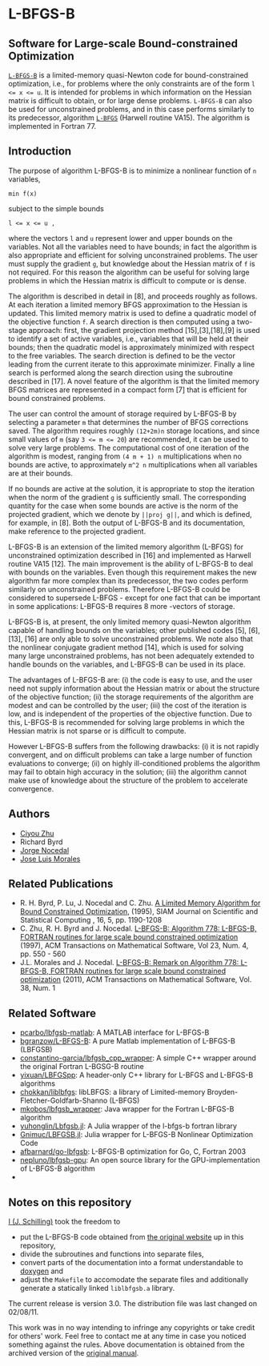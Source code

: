 # L-BFGS-B

## Software for Large-scale Bound-constrained Optimization
[`L-BFGS-B`](http://users.iems.northwestern.edu/~nocedal/lbfgsb.html) is a limited-memory quasi-Newton code for bound-constrained optimization,
i.e., for problems where the only constraints are of the form `l <= x <= u`.
It is intended for problems in which information on the Hessian matrix is difficult to obtain,
or for large dense problems.
`L-BFGS-B` can also be used for unconstrained problems, and in this case performs similarly to its predecessor,
algorithm [`L-BFGS`](http://users.iems.northwestern.edu/~nocedal/lbfgs.html) (Harwell routine VA15). The algorithm is implemented in Fortran 77.

## Introduction

The purpose of algorithm L-BFGS-B is to minimize a nonlinear function of `n` variables,

```
min f(x)
```

subject to the simple bounds

```
l <= x <= u ,
```

where the vectors `l` and `u` represent lower and upper bounds on the variables.
Not all the variables need to have bounds;
in fact the algorithm is also appropriate and efficient for solving unconstrained problems.
The user must supply the gradient `g`, but knowledge about the Hessian matrix of `f` is not required.
For this reason the algorithm can be useful for solving large problems
in which the Hessian matrix is difficult to compute or is dense.

The algorithm is described in detail in [8], and proceeds roughly as follows.
At each iteration a limited memory BFGS approximation to the Hessian is updated.
This limited memory matrix is used to define a quadratic model of the objective function `f`.
A search direction is then computed using a two-stage approach:
first, the gradient projection method [15],[3],[18],[9] is used to identify a set of active variables,
i.e., variables that will be held at their bounds;
then the quadratic model is approximately minimized with respect to the free variables.
The search direction is defined to be the vector leading from the current iterate to this approximate minimizer.
Finally a line search is performed along the search direction using the subroutine described in [17].
A novel feature of the algorithm is that the limited memory BFGS matrices
are represented in a compact form [7] that is efficient for bound constrained problems.

The user can control the amount of storage required by L-BFGS-B
by selecting a parameter `m` that determines the number of BFGS corrections saved.
The algorithm requires roughly `(12+2m)n` storage locations,
and since small values of `m` (say `3 <= m <= 20`) are recommended,
it can be used to solve very large problems.
The computational cost of one iteration of the algorithm is modest,
ranging from `(4 m + 1) n` multiplications when no bounds are active,
to approximately `m^2 n` multiplications when all variables are at their bounds.

If no bounds are active at the solution,
it is appropriate to stop the iteration when the norm of the gradient `g` is sufficiently small.
The corresponding quantity for the case when some bounds are active
is the norm of the projected gradient, which we denote by `||proj g||`,
and which is defined, for example, in [8].
Both the output of L-BFGS-B and its documentation, make reference to the projected gradient.

L-BFGS-B is an extension of the limited memory algorithm (L-BFGS) for unconstrained optimization described in [16] and implemented as Harwell routine VA15 [12]. The main improvement is the ability of L-BFGS-B to deal with bounds on the variables. Even though this requirement makes the new algorithm far more complex than its predecessor, the two codes perform similarly on unconstrained problems. Therefore L-BFGS-B could be considered to supersede L-BFGS - except for one fact that can be important in some applications: L-BFGS-B requires 8 more -vectors of storage.

L-BFGS-B is, at present, the only limited memory quasi-Newton algorithm capable of handling bounds on the variables; other published codes [5], [6], [13], [16] are only able to solve unconstrained problems. We note also that the nonlinear conjugate gradient method [14], which is used for solving many large unconstrained problems, has not been adequately extended to handle bounds on the variables, and L-BFGS-B can be used in its place.

The advantages of L-BFGS-B are: (i) the code is easy to use, and the user need not supply information about the Hessian matrix or about the structure of the objective function; (ii) the storage requirements of the algorithm are modest and can be controlled by the user; (iii) the cost of the iteration is low, and is independent of the properties of the objective function. Due to this, L-BFGS-B is recommended for solving large problems in which the Hessian matrix is not sparse or is difficult to compute.

However L-BFGS-B suffers from the following drawbacks: (i) it is not rapidly convergent, and on difficult problems can take a large number of function evaluations to converge; (ii) on highly ill-conditioned problems the algorithm may fail to obtain high accuracy in the solution; (iii) the algorithm cannot make use of knowledge about the structure of the problem to accelerate convergence. 




## Authors

* [Ciyou Zhu](http://web.archive.org/web/19990129014554/http://www.ece.nwu.edu/%7Eciyou/)
* Richard Byrd
* [Jorge Nocedal](http://www.ece.northwestern.edu/~nocedal)
* [Jose Luis Morales](http://web.archive.org/web/20080509084403/http://www.ece.northwestern.edu:80/~morales/)

## Related Publications

* R. H. Byrd, P. Lu, J. Nocedal and C. Zhu. [A Limited Memory Algorithm for Bound Constrained Optimization](https://doi.org/10.1137/0916069), (1995), SIAM Journal on Scientific and Statistical Computing , 16, 5, pp. 1190-1208
* C. Zhu, R. H. Byrd and J. Nocedal. [L-BFGS-B: Algorithm 778: L-BFGS-B, FORTRAN routines for large scale bound constrained optimization](https://doi.org/10.1145/279232.279236) (1997), ACM Transactions on Mathematical Software, Vol 23, Num. 4, pp. 550 - 560
* J.L. Morales and J. Nocedal. [L-BFGS-B: Remark on Algorithm 778: L-BFGS-B, FORTRAN routines for large scale bound constrained optimization](https://doi.org/10.1145/2049662.2049669) (2011), ACM Transactions on Mathematical Software, Vol. 38, Num. 1

## Related Software

* [pcarbo/lbfgsb-matlab](https://github.com/pcarbo/lbfgsb-matlab): A MATLAB interface for L-BFGS-B
* [bgranzow/L-BFGS-B](https://github.com/bgranzow/L-BFGS-B): A pure Matlab implementation of L-BFGS-B (LBFGSB)
* [constantino-garcia/lbfgsb_cpp_wrapper](https://github.com/constantino-garcia/lbfgsb_cpp_wrapper): A simple C++ wrapper around the original Fortran L-BGSG-B routine
* [yixuan/LBFGSpp](https://github.com/yixuan/LBFGSpp): A header-only C++ library for L-BFGS and L-BFGS-B algorithms
* [chokkan/liblbfgs](https://github.com/chokkan/liblbfgs): libLBFGS: a library of Limited-memory Broyden-Fletcher-Goldfarb-Shanno (L-BFGS)
* [mkobos/lbfgsb_wrapper](https://github.com/mkobos/lbfgsb_wrapper): Java wrapper for the Fortran L-BFGS-B algorithm
* [yuhonglin/Lbfgsb.jl](https://github.com/yuhonglin/Lbfgsb.jl): A Julia wrapper of the l-bfgs-b fortran library
* [Gnimuc/LBFGSB.jl](https://github.com/Gnimuc/LBFGSB.jl): Julia wrapper for L-BFGS-B Nonlinear Optimization Code
* [afbarnard/go-lbfgsb](https://github.com/afbarnard/go-lbfgsb): L-BFGS-B optimization for Go, C, Fortran 2003
* [nepluno/lbfgsb-gpu](https://github.com/nepluno/lbfgsb-gpu): An open source library for the GPU-implementation of L-BFGS-B algorithm
* 

## Notes on this repository

[I (J. Schilling)](https://github.com/jonathanschilling/) took the freedom to

* put the L-BFGS-B code obtained from [the original website](http://users.iems.northwestern.edu/~nocedal/Software/Lbfgsb.3.0.tar.gz) up in this repository,
* divide the subroutines and functions into separate files,
* convert parts of the documentation into a format understandable to [doxygen](https://www.doxygen.nl/index.html) and
* adjust the `Makefile` to accomodate the separate files and additionally generate a statically linked `liblbfgsb.a` library.

The current release is version 3.0. The distribution file was last changed on 02/08/11.

This work was in no way intending to infringe any copyrights or take credit for others' work.
Feel free to contact me at any time in case you noticed something against the rules.
Above documentation is obtained from the archived version of the [original manual](http://web.archive.org/web/19991005125105/http://www.ece.nwu.edu:80/%7Eciyou/pp9/pp9.html).
